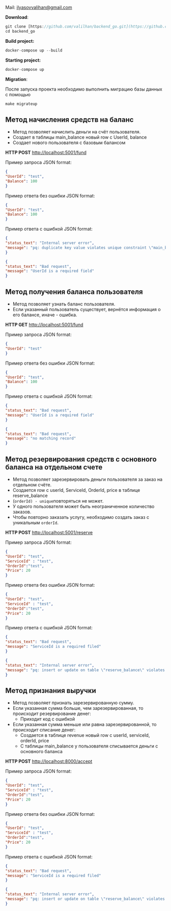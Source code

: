 

Mail: ilyasovvalihan@gmail.com

**Download**:

```jsx
git clone [https://github.com/valilhan/backend_go.git](https://github.com/valilhan/backend_go.git)
cd backend_go
```

**Build project:**

```jsx
docker-compose up --build
```

**Starting project:**

```jsx
docker-compose up
```

**Migration**:

После запуска проекта необходимо выполнить миграцию базы данных с помощью

```jsx
make migrateup
```

## Метод начисления средств на баланс

- Метод позволяет начислить деньги на счёт пользователя.
- Создает в таблицы main_balance новый row с UserId, balance
- Создает нового пользователя с базовым балансом

**HTTP POST** [http://localhost:5001/fund](http://localhost:5001/fund)

Пример запроса JSON format:

```json
{
"UserId": "test",
"Balance": 100
}
```

Пример ответа без ошибки JSON format:

```json
{
"UserId": "test",
"Balance": 100
}
```

Пример ответа с ошибкой JSON format:

```json
{
"status_text": "Internal server error",
"message": "pq: duplicate key value violates unique constraint \"main_balance_pkey\""
}
```

```json
{
"status_text": "Bad request",
"message": "UserId is a required field"
}
```

## **Метод получения баланса пользователя**

- Метод позволяет узнать баланс пользователя.
- Если указанный пользователь существует, вернётся информация о его балансе, иначе - ошибка.

**HTTP GET** [http://localhost:5001/fund](http://localhost:5001/fund)

Пример запроса JSON format:

```json
{
"UserId": "test"
}
```

Пример ответа без ошибки JSON format:

```json
{
"UserId": "test",
"Balance": 100
}
```

Пример ответа с ошибкой JSON format:

```json
{
"status_text": "Bad request",
"message": "UserId is a required field"
}
```

```json
{
"status_text": "Bad request",
"message": "no matching record"
}
```

## **Метод резервирования средств с основного баланса на отдельном счете**

- Метод позволяет зарезервировать деньги пользователя за заказ на отдельном счёте.
- Создается row  с userId, ServiceId, OrderId, price в таблице reserve_balance
- (`orderId) - unique`повторяться не может.
- У одного пользователя может быть неограниченное количество заказов.
- Чтобы повторно заказать услугу, необходимо создать заказ с уникальным `orderId`.

**HTTP POST** [http://localhost:5001/reserve](http://localhost:5001/reserve)

Пример запроса JSON format:

```json
{
"UserId": "test",
"ServiceId" : "test",
"OrderId":"test",
"Price": 20
}
```

Пример ответа без ошибки JSON format:

```json
{
"UserId": "test",
"ServiceId" : "test",
"OrderId":"test",
"Price": 20
}
```

Пример ответа с ошибкой JSON format:

```json
{
"status_text": "Bad request",
"message": "ServiceId is a required filed"
}
```

```json
{
"status_text": "Internal server error",
"message": "pq: insert or update on table \"reserve_balance\" violates foreign key constraint \"reserve_balance_user_id_fkey\""
}
```

## **Метод признания выручки**

- Метод позволяет признать зарезервированную сумму.
- Если указанная сумма больше, чем зарезервированная, то происходит резервирование денег:
    - Приходит код с ошибкой
- Если указанная сумма меньше или равна зарезервированной, то происходит списание денег:
    - Создается в таблице revenue новый row c userId, serviceId, orderId, price
    - C таблицы main_balance у пользователя списывается деньги с основного баланса

**HTTP POST** [http://localhost:8000/accept](http://localhost:8000/accept)

Пример запроса JSON format:

```json
{
"UserId": "test",
"ServiceId" : "test",
"OrderId":"test",
"Price": 20
}
```

Пример ответа без ошибки JSON format:

```json
{
"UserId": "test",
"ServiceId" : "test",
"OrderId":"test",
"Price": 20
}
```

Пример ответа с ошибкой JSON format:

```json
{
"status_text": "Bad request",
"message": "ServiceId is a required filed"
}
```

```json
{
"status_text": "Internal server error",
"message": "pq: insert or update on table \"reserve_balance\" violates foreign key constraint \"reserve_balance_user_id_fkey\""
}
```